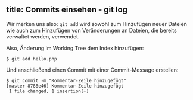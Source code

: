 title: Commits einsehen - git log
---

Wir merken uns also: `git add` wird sowohl zum Hinzufügen neuer Dateien wie auch 
zum Hinzufügen von Veränderungen an Dateien, die bereits verwaltet werden, 
verwendet.

Also, Änderung im Working Tree dem Index hinzufügen:

    $ git add hello.php

Und anschließend einen Commit mit einer Commit-Message erstellen:

```
$ git commit -m "Kommentar-Zeile hinzugefügt"
[master 8788e46] Kommentar-Zeile hinzugefügt
 1 file changed, 1 insertion(+)
```
